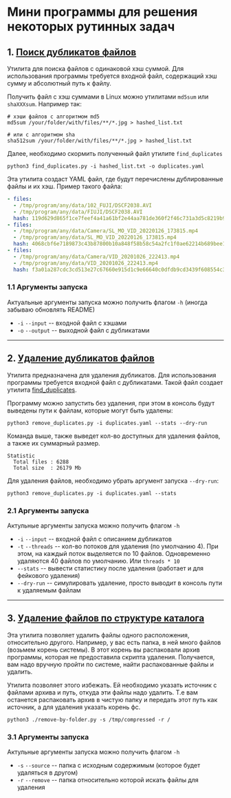 # Мини программы для решения некоторых рутинных задач

## 1. [Поиск дубликатов файлов](./find_duplicates.py)
  Утилита для поиска файлов с одинаковой хэш суммой. Для использования программы требуется
  входной файл, содержащий хэш сумму и абсолютный путь к файлу.

  Получить файл с хэш суммами в Linux можно утилитами `md5sum` или `shaXXXsum`. Например так:
  ```shell
  # хэши файлов с алгоритмом md5
  md5sum /your/folder/with/files/**/*.jpg > hashed_list.txt

  # или с алгоритмом sha
  sha512sum /your/folder/with/files/**/*.jpg > hashed_list.txt
  ```

  Далее, необходимо скормить полученный файл утилите `find_duplicates`
  ```shell
  python3 find_duplicates.py -i hashed_list.txt -o duplicates.yaml
  ```

  Эта утилита создаст YAML файл, где будут перечислены дублированные файлы и их хэш.
  Пример такого файла:
  ```yaml
  - files:
    - /tmp/program/any/data/102_FUJI/DSCF2038.AVI
    - /tmp/program/any/data/FIUJI/DSCF2038.AVI
    hash: 119d629d865f1ce7feef4a41a61bf2e44aa781de360f2f46c731a3d5c8219b95c1a74cedc23cfed0845875f40b582bb8a588a5862cfb01434cdf517c49498ea9
  - files:
    - /tmp/program/any/data/Camera/SL_MO_VID_20220126_173815.mp4
    - /tmp/program/any/data/SL_MO_VID_20220126_173815.mp4
    hash: 4068cbf6e7189873c43b87800b10a848f58b58c54a2fc1f0ae62214b689bee15dbabc5ee2f8194ef764f5882e09e43a6740c0d842a27f55e434e4841fd340ecf
  - files:
    - /tmp/program/any/data/Camera/VID_20201026_222413.mp4
    - /tmp/program/any/data/VID_20201026_222413.mp4
    hash: f3a01a287cdc3cd513e27c67660e915d1c9e66640c0dfdb9cd3439f608554c3c7595b8a06448531f77fce3f9cdcdb0410509263c89b019317624d4711a87d140
  ```

### 1.1 Аргументы запуска
  Актуальные аргументы запуска можно получить флагом `-h` (иногда забываю обновлять README)
  - `-i` `--input` -- входной файл с хэшами
  - `-o` `--output` -- выходной файл с дубликатами

---
## 2. [Удаление дубликатов файлов](./remove_duplicates.py)
  Утилита предназначена для удаления дубликатов. Для использования программы требуется входной
  файл с дубликатами. Такой файл создает утилита [find_duplicates](./find_duplicates.py). 

  Программу можно запустить без удаления, при этом в консоль будут выведены пути к файлам, 
  которые могут быть удалены:
  ```shell
  python3 remove_duplicates.py -i duplicates.yaml --stats --dry-run
  ```
  Команда выше, также выведет кол-во доступных для удаления файлов, а также их суммарный размер.
  ```
  Statistic
    Total files : 6288
    Total size  : 26179 Mb
  ```

  Для удаления файлов, необходимо убрать аргумент запуска `--dry-run`:
  ```shell
  python3 remove_duplicates.py -i duplicates.yaml --stats
  ```

### 2.1 Аргументы запуска
  Актульные аргументы запуска можно получить флагом `-h`
  - `-i` `--input` -- входной файл с описанием дубликатов
  - `-t` `--threads` -- кол-во потоков для удаления (по умолчанию 4).
                        При этом, на каждый поток выделяется по 10 файлов.
                        Одновременно удаляются 40 файлов по умолчанию. Или `threads * 10`
  - `--stats` -- вывести статистику после удаления (работает и для фейкового удаления)
  - `--dry-run` -- симулировать удаление, просто выводит в консоль пути к удаляемым файлам

---
## 3. [Удаление файлов по структуре каталога](./remove-by-folder.py)
  Эта утилита позволяет удалить файлы одного расположения, относительно другого. Например, у вас
  есть папка, в ней много файлов (возьмем корень системы). В этот корень вы распаковали архив программы,
  которая не предоставила скрипта удаления. Получается, вам надо вручную пройти по системе, найти распакованные
  файлы и удалить.

  Утилита позволяет этого избежать. Ей необходимо указать источник с файлами архива и путь, откуда эти 
  файлы надо удалить. Т.е вам останется распаковать архив в чистую папку и передать этот путь как источник,
  а для удаления указать корень фс.

  ```shell
  python3 ./remove-by-folder.py -s /tmp/compressed -r /
  ```

### 3.1 Аргументы запуска
  Актульные аргументы запуска можно получить флагом `-h`
  - `-s` `--source` -- папка с исходным содержимым (которое будет удаляться в другом)
  - `-r` `--remove` -- папка относительно которой искать файлы для удаления